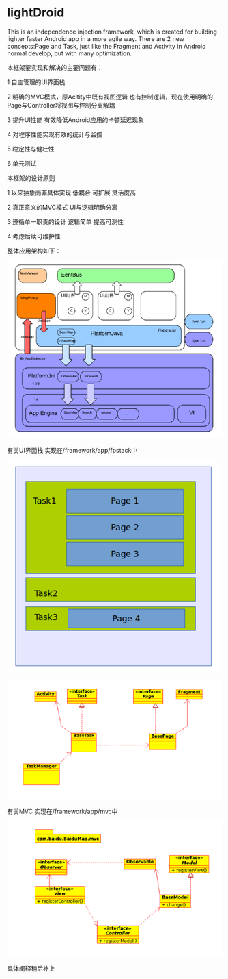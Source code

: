 lightDroid
==========

This is an independence injection framework, which is created for building lighter faster Android app in a more agile way. There are 2 new concepts:Page and Task, just like the Fragment and Activity in Android normal develop, but with many optimization.

本框架要实现和解决的主要问题有：

  1 自主管理的UI界面栈
  
  2 明确的MVC模式，原Acitity中既有视图逻辑 也有控制逻辑，现在使用明确的Page与Controller将视图与控制分离解耦
  
  3 提升UI性能 有效降低Android应用的卡顿延迟现象
  
  4 对程序性能实现有效的统计与监控
  
  5 稳定性与健壮性
  
  6 单元测试

本框架的设计原则

  1 以来抽象而非具体实现 低耦合 可扩展 灵活度高
  
  2 真正意义的MVC模式 UI与逻辑明确分离
  
  3 遵循单一职责的设计 逻辑简单 提高可测性
  
  4 考虑后续可维护性



整体应用架构如下：


  ![App Architecture](https://raw.githubusercontent.com/elphinkuo/lightDroid/master/images/AppArchitecture.PNG)
  


            
有关UI界面栈
  实现在/framework/app/fpstack中
  
  
  ![fpstack figure](https://raw.githubusercontent.com/elphinkuo/lightDroid/master/images/fpstack_image1.PNG)
  
  
  ![fpstack framework architecture](http://github.com/elphinkuo/lightDroid/blob/master/images/fpstack_image2.PNG)
  
  
  
  
有关MVC
  实现在/framework/app/mvc中
  
  ![MVC Map](http://raw.githubusercontent.com/elphinkuo/lightDroid/master/images/MVC.PNG)
  
  具体阐释稍后补上
